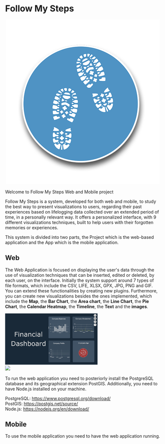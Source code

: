 # Follow My Steps

<div style="width: 100%; text-align: center;">
<img src="https://raw.githubusercontent.com/Rodrigo12/Follow-My-Steps/master/FollowMyStepsAppIcon.png" style="margin: auto;" />
</div>

Welcome to Follow My Steps Web and Mobile project

Follow My Steps is a system, developed for both web and mobile, to study the best way to present visualizations to users, regarding their past experiences based on lifelogging data collected over an extended period of time, in a personally relevant way.
It offers a personalized interface, with 9 different visualizations techniques, built to help users with their forgotten memories or experiences.

This system is divided into two parts, the Project which is the web-based application and the App which is the mobile application.

## Web
The Web Application is focused on displaying the user's data through the use of visualization techniques that can be inserted, edited or deleted, by each user, on the interface.
Initially the system support around 7 types of file formats, which include the CSV, LIFE, XLSX, GPX, JPG, PNG and GIF. You can extend these functionalities by creating new plugins. Furthermore, you can create new visualizations besides the ones implemented, which include the <strong>Map</strong>, the <strong>Bar Chart</strong>, the <strong>Area chart</strong>, the <strong>Line Chart</strong>, the <strong>Pie Chart</strong>, the <strong>Calendar Heatmap</strong>, the <strong>Timeline</strong>, the <strong>Text</strong> and the <strong>images</strong>.

<img src="img/financial.png" style="margin: auto; width:300px !important; display:inline-block;" />

<img src="img/travel.png" style="margin: auto; width:300px !important; display:inline-block;" />

To run the web application you need to posteriorly install the PostgreSQL database and its geographical extension PostGIS.
Additionally, you need to have Node.js installed on your machine.

PostgreSQL: https://www.postgresql.org/download/
</br>PostGIS: https://postgis.net/source/
</br>Node.js: https://nodejs.org/en/download/

## Mobile
To use the mobile application you need to have the web application running. 

